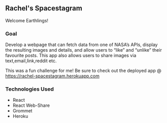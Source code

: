 ## Rachel's Spacestagram

Welcome Earthlings! 

### Goal

Develop a webpage that can fetch data from one of NASA’s APIs, display the resulting images and details, and allow users to “like” and “unlike” their favourite posts. This app also allows users to share images via text,email,link,reddit etc. 

This was a fun challenge for me! Be sure to check out the deployed app @ https://rachel-spacestagram.herokuapp.com


### Technologies Used

- React
- React Web-Share
- Grommet
- Heroku


